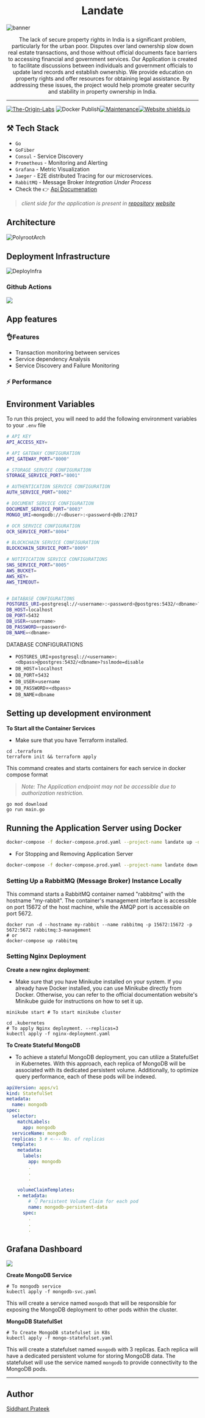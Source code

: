 <h1 align="center">Landate</h1>

![banner](./assets/banner-landate.png)

<p align="center">
The lack of secure property rights in India is a significant problem, particularly for the urban poor. Disputes over land ownership slow down real estate transactions, and those without official documents face barriers to accessing financial and government services. Our Application is created to facilitate discussions between individuals and government officials to update land records and establish ownership. We provide education on property rights and offer resources for obtaining legal assistance. By addressing these issues, the project would help promote greater security and stability in property ownership in India.
</p>

--- 

[![The-Origin-Labs](https://circleci.com/gh/The-Origin-Labs/landate.svg?style=svg)](https://circleci.com/gh/The-Origin-Labs/landate)
![Docker Publish](https://github.com/The-Origin-Labs/landate/actions/workflows/docker-image.yml/badge.svg)[![Maintenance](https://img.shields.io/badge/Maintained%3F-yes-green.svg)](https://GitHub.com/The-Origin-Labs/landate.js/graphs/commit-activity)[![Website shields.io](https://img.shields.io/website-up-down-green-red/http/shields.io.svg)](http://shields.io/)
## ⚒️ Tech Stack

- `Go`
- `GoFiber` 
- `Consul` - Service Discovery
- `Prometheus` - Monitoring and Alerting
- `Grafana` - Metric Visualization
- `Jaeger` - E2E distributed Tracing for our microservices.
- `RabbitMQ` - Message Broker _Integration Under Process_
- Check the 👉 [Api Documenation](https://landate-api.apidog.io/)

> _client side for the application is present in 
    [repository](https://polysite) 
    [website](https://landate.vercel.app/)_

## Architecture
![PolyrootArch](./assets/architecture.png)

## Deployment Infrastructure
![DeployInfra](./assets/svc-diagram.png)

### Github Actions

![](./assets/github-actions-image.png)

## App features


### 👌Features

- Transaction monitoring between services
- Service dependency Analysis
- Service Discovery and Failure Monitoring
### ⚡ Performance


## Environment Variables

To run this project, you will need to add the following environment variables to your `.env` file

```bash
# API KEY
API_ACCESS_KEY=

# API GATEWAY CONFIGURATION
API_GATEWAY_PORT="8000"

# STORAGE SERVICE CONFIGURATION
STORAGE_SERVICE_PORT="8001"

# AUTHENTICATION SERVICE CONFIGURATION
AUTH_SERVICE_PORT="8002"

# DOCUMENT SERVICE CONFIGURATION
DOCUMENT_SERVICE_PORT="8003"
MONGO_URI=mongodb://<dbuser>:<password>@db:27017

# OCR SERVICE CONFIGURATION
OCR_SERVICE_PORT="8004"

# BLOCKCHAIN SERVICE CONFIGURATION
BLOCKCHAIN_SERVICE_PORT="8009"

# NOTIFICATION SERVICE CONFIGURATIONS
SNS_SERVICE_PORT="8005"
AWS_BUCKET=
AWS_KEY=
AWS_TIMEOUT=


# DATABASE CONFIGURATIONS
POSTGRES_URI=postgresql://<username>:<password>@postgres:5432/<dbname>?sslmode=disable
DB_HOST=localhost
DB_PORT=5432
DB_USER=<username>
DB_PASSWORD=<password>
DB_NAME=<dbname>
```

DATABASE CONFIGURATIONS

- `POSTGRES_URI`=`postgresql://<username>:<dbpass>@postgres:5432/<dbname>?sslmode=disable`
- `DB_HOST`=`localhost`
- `DB_PORT`=`5432`
- `DB_USER`=`username`
- `DB_PASSWORD`=`<dbpass>`
- `DB_NAME`=`dbname`

## Setting up development environment

**To Start all the Container Services**
- Make sure that you have Terraform installed.
```shell
cd .terraform
terraform init && terraform apply 
```
This command creates and starts containers for each service in docker compose format

> _Note: The Application endpoint may not be accessible due to authorization restriction._

```shell
go mod download
go run main.go
```

## Running the Application Server using Docker

```bash
docker-compose -f docker-compose.prod.yaml --project-name landate up -d
```

- For Stopping and Removing Application Server

```bash
docker-compose -f docker-compose.prod.yaml --project-name landate down
```


### Setting Up a RabbitMQ (Message Broker) Instance Locally

This command starts a RabbitMQ container named "rabbitmq" with the hostname "my-rabbit". The container's management interface is accessible on port 15672 of the host machine, while the AMQP port is accessible on port 5672.

```shell
docker run -d --hostname my-rabbit --name rabbitmq -p 15672:15672 -p 5672:5672 rabbitmq:3-management
# or
docker-compose up rabbitmq
```

### Setting Nginx Deployment

**Create a new nginx deployment**:
- Make sure that you have Minikube installed on your system. If you already have Docker installed, you can use Minikube directly from Docker. Otherwise, you can refer to the official documentation website's Minikube guide for instructions on how to set it up.

```shell
minikube start # To start minikube cluster
```

```shell
cd .kubernetes 
# To apply Nginx deployment. --replicas=3
kubectl apply -f nginx-deployment.yaml 
```

**To Create Stateful MongoDB**

- To achieve a stateful MongoDB deployment, you can utilize a StatefulSet in Kubernetes. With this approach, each replica of MongoDB will be associated with its dedicated persistent volume. Additionally, to optimize query performance, each of these pods will be indexed.

```yaml
apiVersion: apps/v1
kind: StatefulSet
metadata:
  name: mongodb
spec:
  selector:
    matchLabels:
      app: mongodb
  serviceName: mongodb
  replicas: 3 # <--- No. of replicas
  template:
    metadata:
      labels:
        app: mongodb
        .
        .
        .
        .
    volumeClaimTemplates:
    - metadata:
        # 👇 Persistent Volume Claim for each pod
        name: mongodb-persistent-data 
      spec:
        .
        .
        .
```

## Grafana Dashboard

![](./assets/grafana-dash.png)

**Create MongoDB Service**

```shell
# To mongodb service
kubectl apply -f mongodb-svc.yaml 
```

This will create a service named `mongodb` that will be responsible for exposing the MongoDB deployment to other pods within the cluster.

**MongoDB StatefulSet**

```shell
# To Create MongoDB statefulset in K8s
kubectl apply -f mongo-statefulset.yaml 
```
This will create a statefulset named `mongodb` with 3 replicas. Each replica will have a dedicated persistent volume for storing MongoDB data. The statefulset will use the service named `mongodb` to provide connectivity to the MongoDB pods.

---

## Author
[Siddhant Prateek](https://github.com/siddhantprateek)
